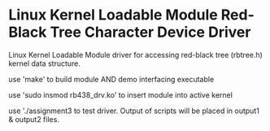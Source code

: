 # Linux Kernel Loadable Module Red-Black Tree Character Device Driver
Linux Kernel Loadable Module driver for accessing red-black tree (rbtree.h) kernel data structure.

use 'make' to build module AND demo interfacing executable

use 'sudo insmod rb438_drv.ko' to insert module into active kernel

use './assignment3 <script1> <script2> to test driver. 
Output of scripts will be placed in output1 & output2 files. 
